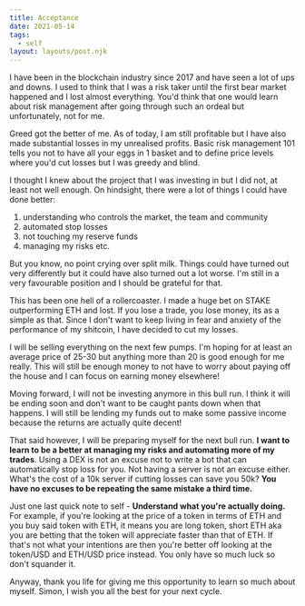 ```yaml
---
title: Acceptance
date: 2021-05-14
tags:
  - self
layout: layouts/post.njk
---
```


I have been in the blockchain industry since 2017 and have seen a lot of ups and downs. I used to think that I was a risk taker until the first bear market happened and I lost almost everything. You'd think that one would learn about risk management after going through such an ordeal but unfortunately, not for me.

Greed got the better of me. As of today, I am still profitable but I have also made substantial losses in my unrealised profits. Basic risk management 101 tells you not to have all your eggs in 1 basket and to define price levels where you'd cut losses but I was greedy and blind.

I thought I knew about the project that I was investing in but I did not, at least not well enough. On hindsight, there were a lot of things I could have done better:

1. understanding who controls the market, the team and community
2. automated stop losses
3. not touching my reserve funds
4. managing my risks etc.

But you know, no point crying over split milk. Things could have turned out very differently but it could have also turned out a lot worse. I'm still in a very favourable position and I should be grateful for that. 

This has been one hell of a rollercoaster. I made a huge bet on STAKE outperforming ETH and lost. If you lose a trade, you lose money, its as a simple as that. Since I don't want to keep living in fear and anxiety of the performance of my shitcoin, I have decided to cut my losses. 

I will be selling everything on the next few pumps. I'm hoping for at least an average price of 25-30 but anything more than 20 is good enough for me really. This will still be enough money to not have to worry about paying off the house and I can focus on earning money elsewhere!

Moving forward, I will not be investing anymore in this bull run. I think it will be ending soon and don't want to be caught pants down when that happens. I will still be lending my funds out to make some passive income because the returns are actually quite decent!

That said however, I will be preparing myself for the next bull run. **I want to learn to be a better at managing my risks and automating more of my trades**. Using a DEX is not an excuse not to write a bot that can automatically stop loss for you. Not having a server is not an excuse either. What's the cost of a 10k server if cutting losses can save you 50k? **You have no excuses to be repeating the same mistake a third time.**

Just one last quick note to self - **Understand what you're actually doing.** For example, if you're looking at the price of a token in terms of ETH and you buy said token with ETH, it means you are long token, short ETH aka you are betting that the token will appreciate faster than that of ETH. If that's not what your intentions are then you're better off looking at the token/USD and ETH/USD price instead. You only have so much luck so don't squander it.

Anyway, thank you life for giving me this opportunity to learn so much about myself. Simon, I wish you all the best for your next cycle.

